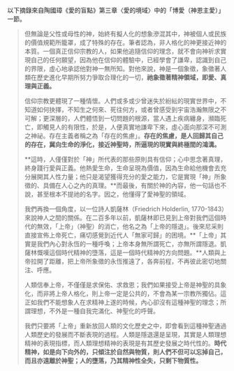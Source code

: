 以下摘錄來自陶國璋《愛的盲點》第三章〈愛的境域〉中的「博愛（神恩主愛）」一節。

> 但無論是父性或母性的神，始終有擬人化的想象滲混其中，神被個人或民族的價值規範所籠罩，成了特殊的存在。筆者認為，非人格化的神更接近神的本質。一個真正信仰宗教的人，如果他追隨信仰的理念，就不會向神祈求實現自己的任何願望，因為他在信仰的體驗中，已經學會了謙卑，認識到自己的界限，虛心地承認他對神一無所知。對他來說，神是一個象徵，象徵著人類在歷史進化早期所努力爭取合理化的一切，**祂象徵著精神領域，即愛、真理與正義。**
>
> 信仰宗教更體現了一種情懷。人們或多或少曾迷失於紛紜的現實世界中，不知道如何抉擇，不知生之何來、死往何方，或者曾感受到宇宙浩瀚無限之不可解；更深層的，人們體悟到一切問題的根源，當人遇上疾病纏身，瀕臨死亡，即觸見人的有限性，於是，人便真實地謙卑下來，虛心面向那深不可測之神祕。存在主義者稱之為「存在的焦慮」。**存在的焦慮，是人回歸其自己的存在，冀向生命的淨化，接近神聖時，所逼現的現實與終極間的鴻溝。**
>
> **這時，人僅僅對於「神」所代表的那些原則具有信仰；心中思念著真理，終身踐行愛與正義。他熱愛生命，生命呈現為價值，因為生命給他機會去充分展開其人性力量；他只是渴望獲得充分的愛之能力，它是實現「神」所象徵的、具備在人心之內的真理。**而最後，有關於神的內容，他一句話也不說，甚至根本不提祂的名字。因之，他懂得了愛神聖的領域。
>
> 我們再換一個角度，以一位詩人凱薩林（Friedrich Holderlin, 1770-1843）來說神人之間的關係。在二百多年以前，凱薩林即已見到上帝對我們這個時代的無效，「上帝」（神聖）的消亡，他名之為「上帝的隱退」。後來尼采則直接宣佈上帝死亡，痛切感覺到近代人「無家可歸」的困境。**「上帝」其實是我們內心對永恆的一種呼喚；上帝本身無所謂死亡，亦無所謂隱退。凱薩林慨嘆這個時代精神的墮落，這是一個時代精神的方向問題。**人類與上帝拉開了距離，把上帝所象徵的永恆推遠了，各奔前程，不再彼此密切地關注、呼應。
>
> 人類信奉上帝，不僅僅是求保佑、求救恩；我們如果接受上帝是神聖的具象化，而非將上帝人格化，則上帝一定是公共的，不會為某一宗教所獨佔。這正如我們不能想象人在求精神上遂的時候，內心卻沒有這種神聖的理念；所謂理想，不外是一種自我完滿化、神聖化的呼聲。
>
> 我們只要將「上帝」重新放回人類的文化歷史之中，即會看到這種神聖通過人類歷史的發展而不斷表現的過程。人類是隱退還是呈現，其實是人類理想精神的表現指標，而人類理想精神的表現是有其歷史發展之時代性的。**時代精神，如是向下向外的，只傾注於自然與物質，則人們不但可以忘掉自己，而且亦遠離於神聖；人的墮落，乃其精神性全失，只剩下物質性。**





